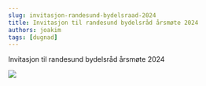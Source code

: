 ```yaml
---
slug: invitasjon-randesund-bydelsraad-2024
title: Invitasjon til randesund bydelsråd årsmøte 2024
authors: joakim
tags: [dugnad]
---
```


Invitasjon til randesund bydelsråd årsmøte 2024

<!--truncate-->

<img src="/img/20240418_082139.jpg" /> 
